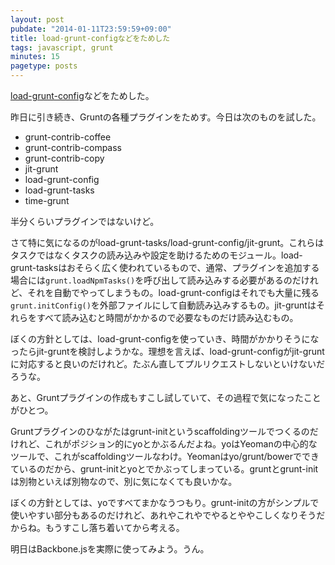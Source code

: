 ```yaml
---
layout: post
pubdate: "2014-01-11T23:59:59+09:00"
title: load-grunt-configなどをためした
tags: javascript, grunt
minutes: 15
pagetype: posts
---
```

[load-grunt-config][npmjs-load-grunt-config]などをためした。

昨日に引き続き、Gruntの各種プラグインをためす。今日は次のものを試した。

- grunt-contrib-coffee
- grunt-contrib-compass
- grunt-contrib-copy
- jit-grunt
- load-grunt-config
- load-grunt-tasks
- time-grunt

半分くらいプラグインではないけど。

さて特に気になるのがload-grunt-tasks/load-grunt-config/jit-grunt。これらはタスクではなくタスクの読み込みや設定を助けるためのモジュール。load-grunt-tasksはおそらく広く使われているもので、通常、プラグインを追加する場合には`grunt.loadNpmTasks()`を呼び出して読み込みする必要があるのだけれど、それを自動でやってしまうもの。load-grunt-configはそれでも大量に残る`grunt.initConfig()`を外部ファイルにして自動読み込みするもの。jit-gruntはそれらをすべて読み込むと時間がかかるので必要なものだけ読み込むもの。

ぼくの方針としては、load-grunt-configを使っていき、時間がかかりそうになったらjit-gruntを検討しようかな。理想を言えば、load-grunt-configがjit-gruntに対応すると良いのだけれど。たぶん直してプルリクエストしないといけないだろうな。

あと、Gruntプラグインの作成もすこし試していて、その過程で気になったことがひとつ。

Gruntプラグインのひながたはgrunt-initというscaffoldingツールでつくるのだけれど、これがポジション的にyoとかぶるんだよね。yoはYeomanの中心的なツールで、これがscaffoldingツールなわけ。Yeomanはyo/grunt/bowerでできているのだから、grunt-initとyoとでかぶってしまっている。gruntとgrunt-initは別物といえば別物なので、別に気になくても良いかな。

ぼくの方針としては、yoですべてまかなうつもり。grunt-initの方がシンプルで使いやすい部分もあるのだけれど、あれやこれやでやるとややこしくなりそうだからね。もうすこし落ち着いてから考える。

明日はBackbone.jsを実際に使ってみよう。うん。

[npmjs-load-grunt-config]: https://npmjs.org/package/load-grunt-config

